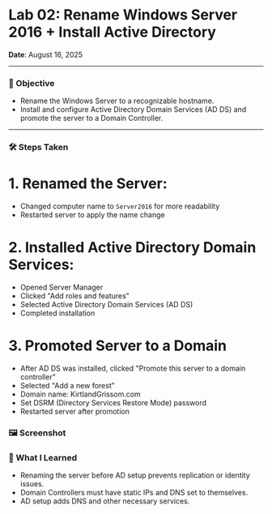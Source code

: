 # Lab 02: Rename Windows Server 2016 + Install Active Directory

**Date**: August 16, 2025

-------

### 🎯 Objective

- Rename the Windows Server to a recognizable hostname.
- Install and configure Active Directory Domain Services (AD DS) and promote the server to a Domain Controller.

-------

### 🛠️ Steps Taken

# 1. Renamed the Server:
- Changed computer name to `Server2016` for more readability
- Restarted server to apply the name change

# 2. Installed Active Directory Domain Services:

- Opened Server Manager
- Clicked "Add roles and features"
- Selected Active Directory Domain Services (AD DS)
- Completed installation

 # 3. Promoted Server to a Domain

 - After AD DS was installed, clicked "Promote this server to a domain controller" 
 - Selected "Add a new forest"
 - Domain name: KirtlandGrissom.com
 - Set DSRM (Directory Services Restore Mode) password
 - Restarted server after promotion

### 🖼️ Screenshot
[]() 

### 🧠 What I Learned

 - Renaming the server before AD setup prevents replication or identity issues.
 - Domain Controllers must have static IPs and DNS set to themselves.
 - AD setup adds DNS and other necessary services.
